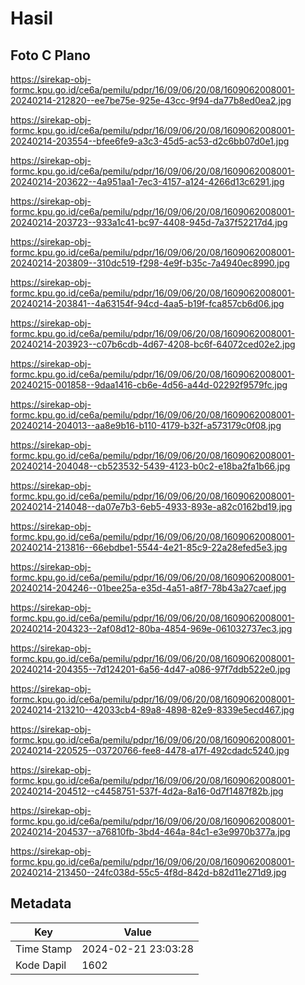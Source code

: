 # Hasil

## Foto C Plano

https://sirekap-obj-formc.kpu.go.id/ce6a/pemilu/pdpr/16/09/06/20/08/1609062008001-20240214-212820--ee7be75e-925e-43cc-9f94-da77b8ed0ea2.jpg

https://sirekap-obj-formc.kpu.go.id/ce6a/pemilu/pdpr/16/09/06/20/08/1609062008001-20240214-203554--bfee6fe9-a3c3-45d5-ac53-d2c6bb07d0e1.jpg

https://sirekap-obj-formc.kpu.go.id/ce6a/pemilu/pdpr/16/09/06/20/08/1609062008001-20240214-203622--4a951aa1-7ec3-4157-a124-4266d13c6291.jpg

https://sirekap-obj-formc.kpu.go.id/ce6a/pemilu/pdpr/16/09/06/20/08/1609062008001-20240214-203723--933a1c41-bc97-4408-945d-7a37f52217d4.jpg

https://sirekap-obj-formc.kpu.go.id/ce6a/pemilu/pdpr/16/09/06/20/08/1609062008001-20240214-203809--310dc519-f298-4e9f-b35c-7a4940ec8990.jpg

https://sirekap-obj-formc.kpu.go.id/ce6a/pemilu/pdpr/16/09/06/20/08/1609062008001-20240214-203841--4a63154f-94cd-4aa5-b19f-fca857cb6d06.jpg

https://sirekap-obj-formc.kpu.go.id/ce6a/pemilu/pdpr/16/09/06/20/08/1609062008001-20240214-203923--c07b6cdb-4d67-4208-bc6f-64072ced02e2.jpg

https://sirekap-obj-formc.kpu.go.id/ce6a/pemilu/pdpr/16/09/06/20/08/1609062008001-20240215-001858--9daa1416-cb6e-4d56-a44d-02292f9579fc.jpg

https://sirekap-obj-formc.kpu.go.id/ce6a/pemilu/pdpr/16/09/06/20/08/1609062008001-20240214-204013--aa8e9b16-b110-4179-b32f-a573179c0f08.jpg

https://sirekap-obj-formc.kpu.go.id/ce6a/pemilu/pdpr/16/09/06/20/08/1609062008001-20240214-204048--cb523532-5439-4123-b0c2-e18ba2fa1b66.jpg

https://sirekap-obj-formc.kpu.go.id/ce6a/pemilu/pdpr/16/09/06/20/08/1609062008001-20240214-214048--da07e7b3-6eb5-4933-893e-a82c0162bd19.jpg

https://sirekap-obj-formc.kpu.go.id/ce6a/pemilu/pdpr/16/09/06/20/08/1609062008001-20240214-213816--66ebdbe1-5544-4e21-85c9-22a28efed5e3.jpg

https://sirekap-obj-formc.kpu.go.id/ce6a/pemilu/pdpr/16/09/06/20/08/1609062008001-20240214-204246--01bee25a-e35d-4a51-a8f7-78b43a27caef.jpg

https://sirekap-obj-formc.kpu.go.id/ce6a/pemilu/pdpr/16/09/06/20/08/1609062008001-20240214-204323--2af08d12-80ba-4854-969e-061032737ec3.jpg

https://sirekap-obj-formc.kpu.go.id/ce6a/pemilu/pdpr/16/09/06/20/08/1609062008001-20240214-204355--7d124201-6a56-4d47-a086-97f7ddb522e0.jpg

https://sirekap-obj-formc.kpu.go.id/ce6a/pemilu/pdpr/16/09/06/20/08/1609062008001-20240214-213210--42033cb4-89a8-4898-82e9-8339e5ecd467.jpg

https://sirekap-obj-formc.kpu.go.id/ce6a/pemilu/pdpr/16/09/06/20/08/1609062008001-20240214-220525--03720766-fee8-4478-a17f-492cdadc5240.jpg

https://sirekap-obj-formc.kpu.go.id/ce6a/pemilu/pdpr/16/09/06/20/08/1609062008001-20240214-204512--c4458751-537f-4d2a-8a16-0d7f1487f82b.jpg

https://sirekap-obj-formc.kpu.go.id/ce6a/pemilu/pdpr/16/09/06/20/08/1609062008001-20240214-204537--a76810fb-3bd4-464a-84c1-e3e9970b377a.jpg

https://sirekap-obj-formc.kpu.go.id/ce6a/pemilu/pdpr/16/09/06/20/08/1609062008001-20240214-213450--24fc038d-55c5-4f8d-842d-b82d11e271d9.jpg


## Metadata

| Key        | Value               |
| ---------- | ------------------- |
| Time Stamp | 2024-02-21 23:03:28 |
| Kode Dapil | 1602                |



